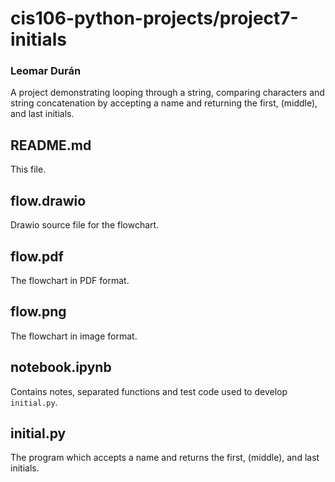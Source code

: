 # cis106-python-projects/project7-initials
### Leomar Durán

A project demonstrating looping through a string, comparing characters
and string concatenation by accepting a name and returning the first,
(middle), and last initials.

## README.md
This file.

## flow.drawio
Drawio source file for the flowchart.

## flow.pdf
The flowchart in PDF format.

## flow.png
The flowchart in image format.

## notebook.ipynb
Contains notes, separated functions and test code used to develop
`initial.py`.

## initial.py
The program which accepts a name and returns the first, (middle), and
last initials.

